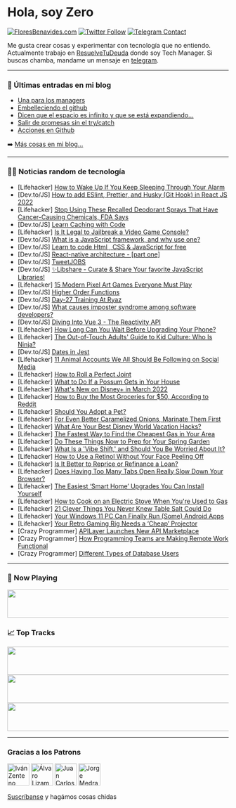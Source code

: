 # Hola, soy Zero

[![FloresBenavides.com](https://img.shields.io/website?down_message=oops&label=MiBlog&style=for-the-badge&up_message=online&url=https%3A%2F%2Ffloresbenavides.com)](https://floresbenavides.com) [![Twitter Follow](https://img.shields.io/twitter/follow/ZeroDragon?color=%231DA1F2&label=Follow&logo=twitter&logoColor=ffffff&style=for-the-badge)](https://twitter.com/zerodragon) [![Telegram Contact](https://img.shields.io/badge/escr%C3%ADbeme-ZeroDragon-%2326A5E4?style=for-the-badge&logo=telegram)](https://t.me/zerodragon)

Me gusta crear cosas y experimentar con tecnología que no entiendo.
Actualmente trabajo en [ResuelveTuDeuda](http://github.com/resuelve) donde soy Tech Manager.
Si buscas chamba, mandame un mensaje en [telegram](https://t.me/zerodragon).

---

### 📕 Últimas entradas en mi blog
<!-- BLOG-POST-LIST:START -->
- [Una para los managers](https://floresbenavides.com/una-para-los-managers/)
- [Embelleciendo el github](https://floresbenavides.com/embelleciendo-el-github/)
- [Dicen que el espacio es infinito y que se está expandiendo…](https://floresbenavides.com/dicen-que-el-espacio-es-infinito-y-que-se-esta-expandiendo/)
- [Salir de promesas sin el try/catch](https://floresbenavides.com/salir-de-promesas-sin-el-try-catch/)
- [Acciones en Github](https://floresbenavides.com/acciones-en-github/)
<!-- BLOG-POST-LIST:END -->

➡️ [Más cosas en mi blog...](https://floresbenavides.com)

---

### 👨‍💻 Noticias random de tecnología
<!-- TECH-POSTS:START -->
- [Lifehacker] [How to Wake Up If You Keep Sleeping Through Your Alarm](https://lifehacker.com/how-to-wake-up-if-you-keep-sleeping-through-your-alarm-1848563289)
- [Dev.to/JS] [How to add ESlint, Prettier, and Husky &lpar;Git Hook&rpar; in React JS 2022](https://dev.to/nerdjfpb/how-to-add-eslint-prettier-and-husky-git-hook-in-react-js-2022-55me)
- [Lifehacker] [Stop Using These Recalled Deodorant Sprays That Have Cancer-Causing Chemicals, FDA Says](https://lifehacker.com/stop-using-these-recalled-deodorant-sprays-that-have-ca-1848562494)
- [Dev.to/JS] [Learn Caching with Code](https://dev.to/chetan11dev/learn-caching-with-code-45pn)
- [Lifehacker] [Is It Legal to Jailbreak a Video Game Console?](https://lifehacker.com/is-it-legal-to-jailbreak-a-video-game-console-1848558154)
- [Dev.to/JS] [What is a JavaScript framework, and why use one?](https://dev.to/dscnuml/what-is-a-javascript-framework-and-why-use-one-3b6h)
- [Dev.to/JS] [Learn to code Html , CSS &amp; JavaScript for free](https://dev.to/hashimdev/learn-to-code-html-css-javascript-for-free-1gkn)
- [Dev.to/JS] [React-native architecture - [part one]](https://dev.to/salemabderaouf/react-native-architecture-part-one-26fg)
- [Dev.to/JS] [TweetJOBS](https://dev.to/ishnjn/tweetjobs-56g1)
- [Dev.to/JS] [✨Libshare - Curate &amp; Share Your favorite JavaScript Libraries!](https://dev.to/adisreyaj/libshare-curate-share-your-favorite-javascript-libraries-3m5h)
- [Lifehacker] [15 Modern Pixel Art Games Everyone Must Play](https://lifehacker.com/15-modern-pixel-art-games-everyone-must-play-1848562768)
- [Dev.to/JS] [Higher Order Functions](https://dev.to/mohammed_muddassir/higher-order-functions-1cac)
- [Dev.to/JS] [Day-27 Training At Ryaz](https://dev.to/mahin651/day-27-training-at-ryaz-2jok)
- [Dev.to/JS] [What causes imposter syndrome among software developers?](https://dev.to/techmaniacc/what-causes-imposter-syndrome-among-software-developers-4e6b)
- [Dev.to/JS] [Diving Into Vue 3 - The Reactivity API](https://dev.to/deepgram/diving-into-vue-3-the-reactivity-api-i89)
- [Lifehacker] [How Long Can You Wait Before Upgrading Your Phone?](https://lifehacker.com/how-long-can-you-wait-before-upgrading-your-phone-1848561946)
- [Lifehacker] [The Out-of-Touch Adults&#39; Guide to Kid Culture: Who Is Ninja?](https://lifehacker.com/the-out-of-touch-adults-guide-to-kid-culture-who-is-ni-1848562160)
- [Dev.to/JS] [Dates in Jest](https://dev.to/devjosemanuel/dates-in-jest-4lh1)
- [Lifehacker] [11 Animal Accounts We All Should Be Following on Social Media](https://lifehacker.com/11-animal-accounts-we-all-should-be-following-on-social-1848557589)
- [Lifehacker] [How to Roll a Perfect Joint](https://lifehacker.com/how-to-roll-a-perfect-joint-1848559512)
- [Lifehacker] [What to Do If a Possum Gets in Your House](https://lifehacker.com/what-to-do-if-a-possum-gets-in-your-house-1848559122)
- [Lifehacker] [What&#39;s New on Disney+ in March 2022](https://lifehacker.com/whats-new-on-disney-in-march-2022-1848560957)
- [Lifehacker] [How to Buy the Most Groceries for $50, According to Reddit](https://lifehacker.com/how-to-buy-the-most-groceries-for-50-according-to-red-1848557994)
- [Lifehacker] [Should You Adopt a Pet?](https://lifehacker.com/should-you-adopt-a-pet-1848557925)
- [Lifehacker] [For Even Better Caramelized Onions, Marinate Them First](https://lifehacker.com/for-even-better-caramelized-onions-marinate-them-first-1848556726)
- [Lifehacker] [What Are Your Best Disney World Vacation Hacks?](https://lifehacker.com/what-are-your-best-disney-world-vacation-hacks-1848556549)
- [Lifehacker] [The Fastest Way to Find the Cheapest Gas in Your Area](https://lifehacker.com/the-fastest-way-to-find-the-cheapest-gas-in-your-area-1848554597)
- [Lifehacker] [Do These Things Now to Prep for Your Spring Garden](https://lifehacker.com/do-these-things-now-to-prep-for-your-spring-garden-1848555741)
- [Lifehacker] [What Is a &#39;Vibe Shift,&#39; and Should You Be Worried About It?](https://lifehacker.com/what-is-a-vibe-shift-and-should-you-be-worried-about-i-1848554984)
- [Lifehacker] [How to Use a Retinol Without Your Face Peeling Off](https://lifehacker.com/how-to-use-a-retinol-without-your-face-peeling-off-1848554794)
- [Lifehacker] [Is It Better to Reprice or Refinance a Loan?](https://lifehacker.com/is-it-better-to-reprice-or-refinance-a-loan-1848554604)
- [Lifehacker] [Does Having Too Many Tabs Open Really Slow Down Your Browser?](https://lifehacker.com/does-having-too-many-tabs-open-really-slow-down-your-br-1848554140)
- [Lifehacker] [The Easiest ‘Smart Home’ Upgrades You Can Install Yourself](https://lifehacker.com/the-easiest-smart-home-upgrades-you-can-install-yours-1848552936)
- [Lifehacker] [How to Cook on an Electric Stove When You&#39;re Used to Gas](https://lifehacker.com/how-to-cook-on-an-electric-stove-when-youre-used-to-gas-1848551247)
- [Lifehacker] [21 Clever Things You Never Knew Table Salt Could Do](https://lifehacker.com/21-clever-things-you-never-knew-table-salt-could-do-1848525279)
- [Lifehacker] [Your Windows 11 PC Can Finally Run &lpar;Some&rpar; Android Apps](https://lifehacker.com/your-windows-11-pc-can-finally-run-some-android-apps-1848550120)
- [Lifehacker] [Your Retro Gaming Rig Needs a ‘Cheap’ Projector](https://lifehacker.com/your-retro-gaming-rig-needs-a-cheap-projector-1848543586)
- [Crazy Programmer] [APILayer Launches New API Marketplace](https://www.thecrazyprogrammer.com/2022/02/apilayer-launches-new-api-marketplace.html)
- [Crazy Programmer] [How Programming Teams are Making Remote Work Functional](https://www.thecrazyprogrammer.com/2022/02/how-programming-teams-are-making-remote-work-functional.html)
- [Crazy Programmer] [Different Types of Database Users](https://www.thecrazyprogrammer.com/2022/02/types-of-database-users.html)<!-- TECH-POSTS:END -->

---

### 🎵 Now Playing
<a href="https://spotify-now-playing-dun.vercel.app/now-playing?open"><img src="https://spotify-now-playing-dun.vercel.app/now-playing" width="540" height="64"></a>

### 📈 Top Tracks
<a href="https://spotify-now-playing-dun.vercel.app/top-tracks?i=1&open"><img src="https://spotify-now-playing-dun.vercel.app/top-tracks?i=1" width="540" height="64"></a>
<a href="https://spotify-now-playing-dun.vercel.app/top-tracks?i=2&open"><img src="https://spotify-now-playing-dun.vercel.app/top-tracks?i=2" width="540" height="64"></a>
<a href="https://spotify-now-playing-dun.vercel.app/top-tracks?i=3&open"><img src="https://spotify-now-playing-dun.vercel.app/top-tracks?i=3" width="540" height="64"></a>

---

### Gracias a los Patrons
[<img src="https://avatars.githubusercontent.com/u/243380?v=4" alt="Iván Zenteno" width="50px">](https://github.com/k001) [<img src="https://avatars.githubusercontent.com/u/19955639?v=4" alt="Álvaro Lizama" width="50px">](https://github.com/alvarolizama) [<img src="https://avatars.githubusercontent.com/u/2718753?v=4" alt="Juan Carlos Ruiz" width="50px">](https://github.com/JuanCrg90) [<img src="https://avatars.githubusercontent.com/u/37025?v=4" alt="Jorge Medrano" width="50px">](https://github.com/h1pp1e) 

[Suscríbanse](https://www.patreon.com/zerodragon) y hagámos cosas chidas
